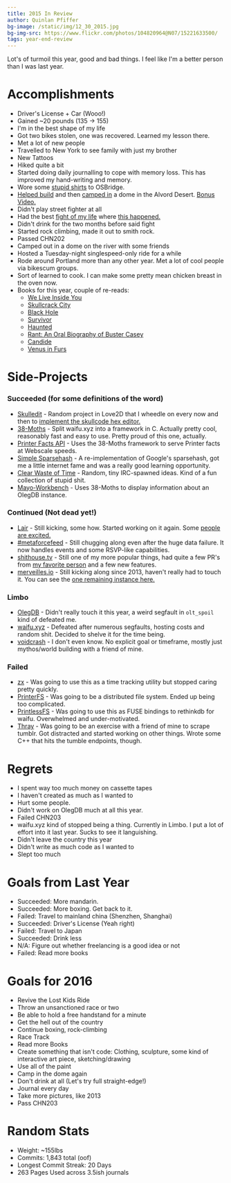 ```yaml
---
title: 2015 In Review
author: Quinlan Pfiffer
bg-image: /static/img/12_30_2015.jpg
bg-img-src: https://www.flickr.com/photos/104820964@N07/15221633500/
tags: year-end-review
---
```


Lot's of turmoil this year, good and bad things. I feel like I'm a better person
than I was last year.

Accomplishments
===============

* Driver's License + Car (Wooo!)
* Gained ~20 pounds (135 -> 155)
* I'm in the best shape of my life
* Got two bikes stolen, one was recovered. Learned my lesson there.
* Met a lot of new people
* Travelled to New York to see family with just my brother
* New Tattoos
* Hiked quite a bit
* Started doing daily journalling to cope with memory loss. This has improved my
  hand-writing and memory.
* Wore some [stupid shirts](https://twitter.com/WAallLy/status/611664106894942208) to OSBridge.
* [Helped build](https://twitter.com/corporatesans/status/653452235158872064)
  and then [camped in](https://www.flickr.com/photos/104820964@N07/23783937410/in/datetaken-public/) a dome in the Alvord Desert.
  [Bonus Video.](https://www.youtube.com/watch?v=v2IuHmwoWjM)
* Didn't play street fighter at all
* Had the best [fight of my life](https://www.youtube.com/watch?v=Lvir6Jd0j_g)
  where [this happened.](http://giant.gfycat.com/MenacingShallowFrigatebird.gif)
* Didn't drink for the two months before said fight
* Started rock climbing, made it out to smith rock.
* Passed CHN202
* Camped out in a dome on the river with some friends
* Hosted a Tuesday-night singlespeed-only ride for a while
* Rode around Portland more than any other year. Met a lot of cool people via
  bikescum groups.
* Sort of learned to cook. I can make some pretty mean chicken breast in the
  oven now.
* Books for this year, couple of re-reads:
    * [We Live Inside You](http://www.amazon.com/Live-Inside-Jeremy-Robert-Johnson/dp/1933929065)
    * [Skullcrack City](http://www.amazon.com/Skullcrack-City-Jeremy-Robert-Johnson/dp/1621051714)
    * [Black Hole](http://www.amazon.com/Black-Hole-Novel-Bucky-Sinister/dp/1593766076)
    * [Survivor](https://en.wikipedia.org/wiki/Survivor_(Palahniuk_novel))
    * [Haunted](https://en.wikipedia.org/wiki/Haunted_(Palahniuk_novel))
    * [Rant: An Oral Biography of Buster Casey](https://en.wikipedia.org/wiki/Rant_(novel))
    * [Candide](https://en.wikipedia.org/wiki/Candide)
    * [Venus in Furs](https://en.wikipedia.org/wiki/Venus_in_Furs)


Side-Projects
=============

### Succeeded (for some definitions of the word)
* [Skulledit](https://github.com/qpfiffer/skulledit) - Random project in Love2D
  that I wheedle on every now and then to [implement the skullcode hex editor.](http://skullcode.com/)
* [38-Moths](https://github.com/qpfiffer/38-Moths) - Split waifu.xyz into a
  framework in C. Actually pretty cool, reasonably fast and easy to use. Pretty proud
  of this one, actually.
* [Printer Facts API](https://github.com/qpfiffer/Printer-Facts-API) - Uses the
  38-Moths framework to serve Printer facts at Webscale speeds.
* [Simple Sparsehash](https://github.com/qpfiffer/Simple-Sparsehash) - A
  re-implementation of Google's sparsehash, got me a little internet fame and
  was a really good learning opportunity.
* [Clear Waste of Time](https://github.com/infoforcefeed/Clear-Waste-of-Time) -
  Random, tiny IRC-spawned ideas. Kind of a fun collection of stupid shit.
* [Mayo-Workbench](https://github.com/infoforcefeed/mayo-workbench) - Uses
  38-Moths to display information about an OlegDB instance.

### Continued (Not dead yet!)
* [Lair](https://github.com/qpfiffer/lair) - Still kicking, some how. Started
  working on it again. Some [people are excited.](https://github.com/qpfiffer/lair/commit/1b8699a7d63df7545c34320b8f17c37a64d9a40b)
* [#metaforcefeed](https://github.com/qpfiffer/metaforcefeed) - Still chugging
  along even after the huge data failure. It now handles events and some
  RSVP-like capabilities.
* [shithouse.tv](https://github.com/qpfiffer/shithouse.tv) - Still one of my
  more popular things, had quite a few PR's from [my favorite person](https://github.com/dequis) and a few new features.
* [merveilles.io](https://github.com/qpfiffer/merveilles_io) - Still kicking
  along since 2013, haven't really had to touch it. You can see the [one remaining instance here.](http://infoforcefeed.shithouse.tv/)

### Limbo
* [OlegDB](https://olegdb.org/) - Didn't really touch it this year, a weird
  segfault in `olt_spoil` kind of defeated me.
* [waifu.xyz](https://github.com/qpfiffer/waifu.xyz) - Defeated after numerous
  segfaults, hosting costs and random shit. Decided to shelve it for the time being.
* [voidcrash](https://github.com/qpfiffer/Voidcrash) - I don't even know. No
  explicit goal or timeframe, mostly just mythos/world building with a friend of mine.

### Failed
* [zx](https://github.com/qpfiffer/zx) - Was going to use this as a time
  tracking utility but stopped caring pretty quickly.
* [PrinterFS](https://github.com/infoforcefeed/PrinterFS) - Was going to be a
  distributed file system. Ended up being too complicated.
* [PrintlessFS](https://github.com/qpfiffer/PrintlessFS) - Was going to use
  this as FUSE bindings to rethinkdb for waifu. Overwhelmed and under-motivated.
* [Thray](https://github.com/infoforcefeed/thray) - Was going to be an exercise
  with a friend of mine to scrape tumblr. Got distracted and started working on
  other things. Wrote some C++ that hits the tumble endpoints, though.

Regrets
=======

* I spent way too much money on cassette tapes
* I haven't created as much as I wanted to
* Hurt some people.
* Didn't work on OlegDB much at all this year.
* Failed CHN203
* waifu.xyz kind of stopped being a thing. Currently in Limbo. I put a lot of
  effort into it last year. Sucks to see it languishing.
* Didn't leave the country this year
* Didn't write as much code as I wanted to
* Slept too much

Goals from Last Year
====================

* Succeeded: More mandarin.
* Succeeded: More boxing. Get back to it. 
* Failed: Travel to mainland china (Shenzhen, Shanghai)
* Succeeded: Driver's License (Yeah right)
* Failed: Travel to Japan
* Succeeded: Drink less
* N/A: Figure out whether freelancing is a good idea or not
* Failed: Read more books

Goals for 2016
==============

* Revive the Lost Kids Ride
* Throw an unsanctioned race or two
* Be able to hold a free handstand for a minute
* Get the hell out of the country
* Continue boxing, rock-climbing
* Race Track
* Read more Books
* Create something that isn't code: Clothing, sculpture, some kind of
  interactive art piece, sketching/drawing
* Use all of the paint
* Camp in the dome again
* Don't drink at all (Let's try full straight-edge!)
* Journal every day
* Take more pictures, like 2013
* Pass CHN203

Random Stats
============
* Weight: ~155lbs
* Commits: 1,843 total (oof)
* Longest Commit Streak: 20 Days
* 263 Pages Used across 3.5ish journals
